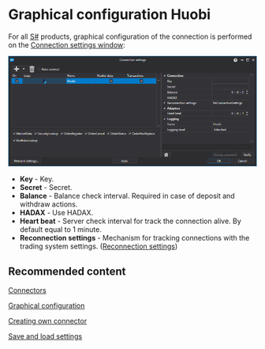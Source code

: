 # Graphical configuration Huobi

For all [S\#](../../../../api.md) products, graphical configuration of the connection is performed on the [Connection settings window](../../../graphical_user_interface/connection_settings_window.md):

![API GUI Settings Huobi](../../../../../images/api_gui_settings_huobi.png)

- **Key** \- Key.
- **Secret** \- Secret.
- **Balance** \- Balance check interval. Required in case of deposit and withdraw actions.
- **HADAX** \- Use HADAX.
- **Heart beat** \- Server check interval for track the connection alive. By default equal to 1 minute.
- **Reconnection settings** \- Mechanism for tracking connections with the trading system settings. ([Reconnection settings](../../reconnection_settings.md))

## Recommended content

[Connectors](../../../connectors.md)

[Graphical configuration](../../graphical_configuration.md)

[Creating own connector](../../creating_own_connector.md)

[Save and load settings](../../save_and_load_settings.md)
